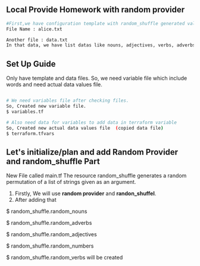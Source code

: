 ## Local Provide Homework with random provider

```bash
#First,we have configuration template with random_shuffle generated values. 
File Name : alice.txt

Another file : data.txt 
In that data, we have list datas like nouns, adjectives, verbs, adverbs, numbers in words.
```

## Set Up Guide

Only have template and data files. So, we need variable file which include words and need actual data values file.

```bash

# We need variables file after checking files. 
So, Created new variable file.
$ variables.tf

# Also need data for variables to add data in terraform variable
So, Created new actual data values file  (copied data file)
$ terraform.tfvars 
```



## Let's initialize/plan and add Random Provider and random_shuffle Part
New File called main.tf
The resource random_shuffle generates a random permutation of a list of strings given as an argument.
1. Firstly, We will use  **random provider**  and **randon_shuffel**.
2. After adding that

$ random_shuffle.random_nouns

$ random_shuffle.random_adverbs

$ random_shuffle.random_adjectives

$ random_shuffle.random_numbers

$ random_shuffle.random_verbs will be created
 


